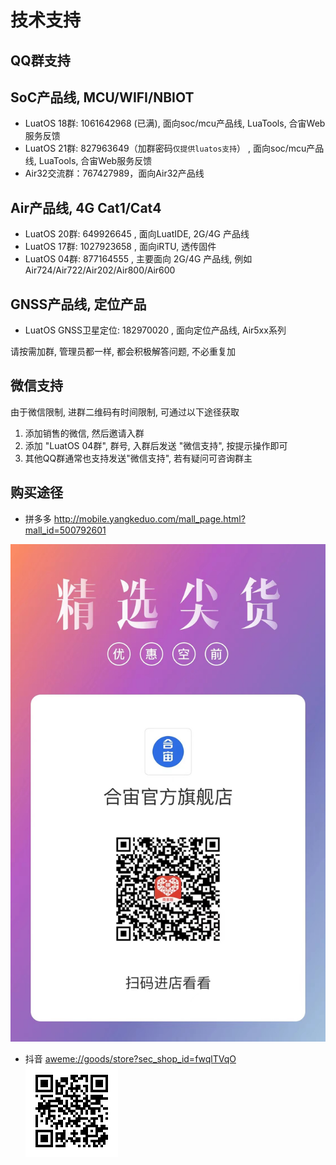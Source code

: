 # 技术支持

## QQ群支持

## SoC产品线, MCU/WIFI/NBIOT
* LuatOS 18群: 1061642968 (已满), 面向soc/mcu产品线, LuaTools, 合宙Web服务反馈
* LuatOS 21群: 827963649（加群密码`仅提供luatos支持`） , 面向soc/mcu产品线, LuaTools, 合宙Web服务反馈
* Air32交流群：767427989，面向Air32产品线

## Air产品线, 4G Cat1/Cat4
* LuatOS 20群: 649926645  , 面向LuatIDE, 2G/4G 产品线
* LuatOS 17群: 1027923658 , 面向iRTU, 透传固件
* LuatOS 04群: 877164555  , 主要面向 2G/4G 产品线, 例如Air724/Air722/Air202/Air800/Air600

## GNSS产品线, 定位产品
* LuatOS GNSS卫星定位:  182970020 , 面向定位产品线, Air5xx系列

请按需加群, 管理员都一样, 都会积极解答问题, 不必重复加

## 微信支持

由于微信限制, 进群二维码有时间限制, 可通过以下途径获取

1. 添加销售的微信, 然后邀请入群
2. 添加 "LuatOS 04群", 群号, 入群后发送 "微信支持", 按提示操作即可
3. 其他QQ群通常也支持发送"微信支持", 若有疑问可咨询群主

## 购买途径

* 拼多多   http://mobile.yangkeduo.com/mall_page.html?mall_id=500792601

![](pdd.jpg)

* 抖音     [aweme://goods/store?sec_shop_id=fwqlTVqO](aweme://goods/store?sec_shop_id=fwqlTVqO)
![](douyin.png)

